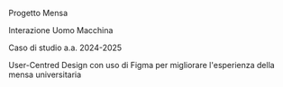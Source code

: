 Progetto Mensa 

Interazione Uomo Macchina 

Caso di studio a.a. 2024-2025 

User-Centred Design con uso di Figma per migliorare l'esperienza della mensa universitaria
